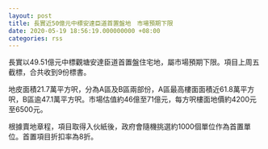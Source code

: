 ```yaml
---
layout: post
title: 長實近50億元中標安達臣道首置盤地　市場預期下限
date: 2020-05-19 18:56:19.000000000 +08:00
categories: rss
---
```


長實以49.51億元中標觀塘安達臣道首置盤住宅地，屬市場預期下限。項目上周五截標，合共收到9份標書。

地皮面積21.7萬平方呎，分為A區及B區兩部份，A區最高樓面面積近61.8萬平方呎，B區逾47.1萬平方呎。市場估值約46億至71億元，每方呎樓面地價約4200元至6500元。

根據賣地章程，項目取得入伙紙後，政府會隨機挑選約1000個單位作為首置單位。首置項目折扣率為8折。
